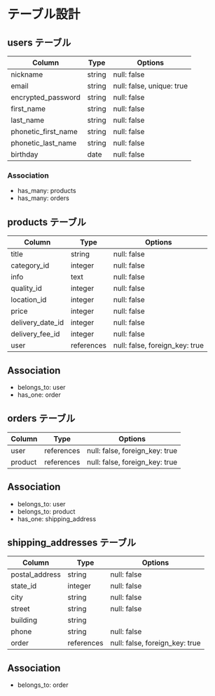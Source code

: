 # テーブル設計

## users テーブル

| Column              | Type   | Options                   |
| ------------------- | ------ | ------------------------- |
| nickname            | string | null: false               |
| email               | string | null: false, unique: true |
| encrypted_password  | string | null: false               |
| first_name          | string | null: false               |
| last_name           | string | null: false               |
| phonetic_first_name | string | null: false               |
| phonetic_last_name  | string | null: false               |
| birthday            | date   | null: false               |

### Association

- has_many: products
- has_many: orders

## products テーブル

| Column           | Type       | Options                        |
| ---------------- | ---------- | ------------------------------ |
| title            | string     | null: false                    |
| category_id      | integer    | null: false                    |
| info             | text       | null: false                    |
| quality_id       | integer    | null: false                    |
| location_id      | integer    | null: false                    | 
| price            | integer    | null: false                    |
| delivery_date_id | integer    | null: false                    |
| delivery_fee_id  | integer    | null: false                    |
| user             | references | null: false, foreign_key: true |

## Association

- belongs_to: user
- has_one: order

## orders テーブル

| Column           | Type       | Options                        |
| ---------------- | ---------- | ------------------------------ |
| user             | references | null: false, foreign_key: true |
| product          | references | null: false, foreign_key: true |

## Association

- belongs_to: user
- belongs_to: product
- has_one: shipping_address

## shipping_addresses テーブル

| Column         | Type       | Options                        |
| -------------- | ---------- | ------------------------------ |
| postal_address | string     | null: false                    |
| state_id       | integer    | null: false                    |
| city           | string     | null: false                    |
| street         | string     | null: false                    |
| building       | string     |                                |
| phone          | string     | null: false                    |
| order          | references | null: false, foreign_key: true |

## Association

- belongs_to: order